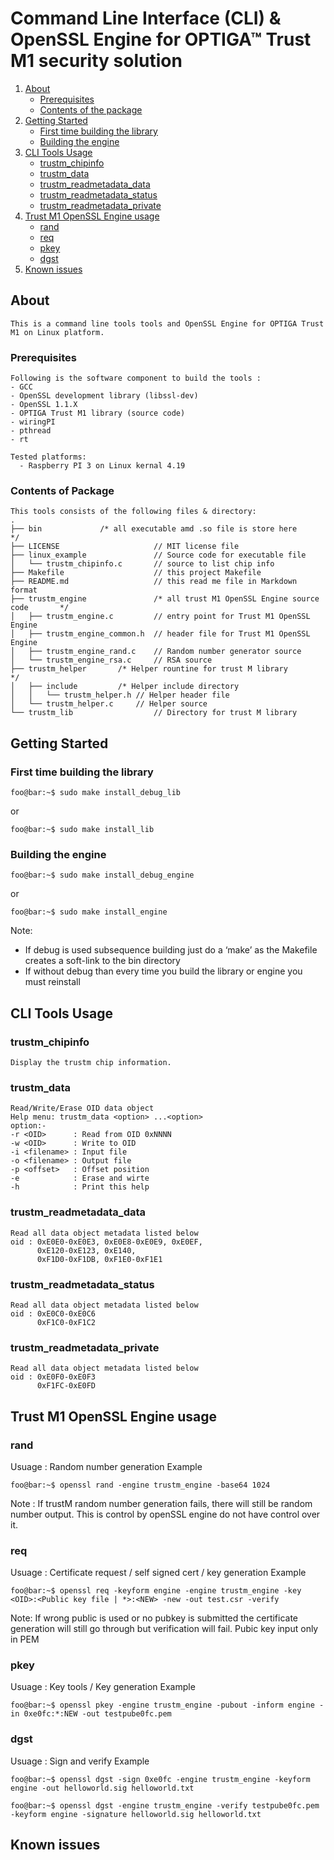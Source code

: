 # Command Line Interface (CLI) & OpenSSL Engine for OPTIGA™ Trust M1 security solution

1. [About](#about)
    * [Prerequisites](#prerequisites)
    * [Contents of the package](#contents_of_package)
2. [Getting Started](#getting_started)
    * [First time building the library](#build_lib)
    * [Building the engine](#build_engine) 
3. [CLI Tools Usage](#cli_usage)
    * [trustm_chipinfo](#trustm_chipinfo)
    * [trustm_data](#trustm_data)
    * [trustm_readmetadata_data](#trustm_readmetadata_data)
    * [trustm_readmetadata_status](#trustm_readmetadata_status)
    * [trustm_readmetadata_private](#trustm_readmetadata_private)
4. [Trust M1 OpenSSL Engine usage](#engine_usage)
    * [rand](#rand)
    * [req](#req)
    * [pkey](#pkey)
    * [dgst](#dgst)
5. [Known issues](#known_issues)

## <a name="about"></a>About

    This is a command line tools tools and OpenSSL Engine for OPTIGA Trust M1 on Linux platform.


### <a name="prerequisites"></a>Prerequisites

    Following is the software component to build the tools :
	- GCC
	- OpenSSL development library (libssl-dev)
	- OpenSSL 1.1.X
	- OPTIGA Trust M1 library (source code)
	- wiringPI
	- pthread
	- rt

    Tested platforms:
      - Raspberry PI 3 on Linux kernal 4.19

### <a name="contents_of_package"></a>Contents of Package

    This tools consists of the following files & directory:
	.
	├── bin				/* all executable amd .so file is store here	 */
	├── LICENSE                     // MIT license file
	├── linux_example               // Source code for executable file
	│   └── trustm_chipinfo.c       // source to list chip info
	├── Makefile                    // this project Makefile 
	├── README.md                   // this read me file in Markdown format 
	├── trustm_engine               /* all trust M1 OpenSSL Engine source code       */
	│   ├── trustm_engine.c         // entry point for Trust M1 OpenSSL Engine 
	│   ├── trustm_engine_common.h  // header file for Trust M1 OpenSSL Engine
	│   ├── trustm_engine_rand.c    // Random number generator source  
	│   └── trustm_engine_rsa.c     // RSA source 
	├── trustm_helper		/* Helper rountine for trust M library           */
	│   ├── include			/* Helper include directory                     
	│   │   └── trustm_helper.h	// Helper header file
	│   └── trustm_helper.c		// Helper source 
	└── trustm_lib                  // Directory for trust M library

## <a name="getting_started"></a>Getting Started
### <a name="build_lib"></a>First time building the library
```console 
foo@bar:~$ sudo make install_debug_lib
```
or 
```console 
foo@bar:~$ sudo make install_lib
```

### <a name="build_engine"></a>Building the engine
```console 
foo@bar:~$ sudo make install_debug_engine
```
or 
```console 
foo@bar:~$ sudo make install_engine
```

Note:
- If debug is used subsequence building just do a ‘make’ as the Makefile creates a 
  soft-link to the bin directory
- If without debug than every time you build the library or engine you must reinstall

## <a name="cli_usage"></a>CLI Tools Usage
### <a name="trustm_chipinfo"></a>trustm_chipinfo
    Display the trustm chip information.

### <a name="trustm_data"></a>trustm_data
    Read/Write/Erase OID data object
	Help menu: trustm_data <option> ...<option>
	option:- 
	-r <OID>      : Read from OID 0xNNNN 
	-w <OID>      : Write to OID
	-i <filename> : Input file 
	-o <filename> : Output file 
	-p <offset>   : Offset position 
	-e            : Erase and wirte 
	-h            : Print this help

### <a name="trustm_readmetadata_data"></a>trustm_readmetadata_data
    Read all data object metadata listed below
    oid : 0xE0E0-0xE0E3, 0xE0E8-0xE0E9, 0xE0EF, 
          0xE120-0xE123, 0xE140, 
          0xF1D0-0xF1DB, 0xF1E0-0xF1E1
          
### <a name="trustm_readmetadata_status"></a>trustm_readmetadata_status
    Read all data object metadata listed below
    oid : 0xE0C0-0xE0C6
          0xF1C0-0xF1C2

### <a name="trustm_readmetadata_private"></a>trustm_readmetadata_private
    Read all data object metadata listed below
    oid : 0xE0F0-0xE0F3
          0xF1FC-0xE0FD

## <a name="engine_usage"></a>Trust M1 OpenSSL Engine usage
### <a name="rand"></a>rand
Usuage : Random number generation
Example
```console 
foo@bar:~$ openssl rand -engine trustm_engine -base64 1024
```
Note : 
If trustM random number generation fails, there will still be random number output. 
This is control by openSSL engine do not have control over it.

### <a name="req"></a>req
Usuage : Certificate request / self signed cert / key generation
Example
```console 
foo@bar:~$ openssl req -keyform engine -engine trustm_engine -key <OID>:<Public key file | *>:<NEW> -new -out test.csr -verify
```
Note:
If wrong public is used or no pubkey is submitted the certificate generation will still 
go through but verification will fail. Pubic key input only in PEM

### <a name="pkey"></a>pkey
Usuage : Key tools / Key generation
Example
```console 
foo@bar:~$ openssl pkey -engine trustm_engine -pubout -inform engine -in 0xe0fc:*:NEW -out testpube0fc.pem
```

### <a name="dgst"></a>dgst
Usuage : Sign and verify
Example
```console 
foo@bar:~$ openssl dgst -sign 0xe0fc -engine trustm_engine -keyform engine -out helloworld.sig helloworld.txt
```
```console 
foo@bar:~$ openssl dgst -engine trustm_engine -verify testpube0fc.pem -keyform engine -signature helloworld.sig helloworld.txt
```

## <a name="known_issues"></a>Known issues
